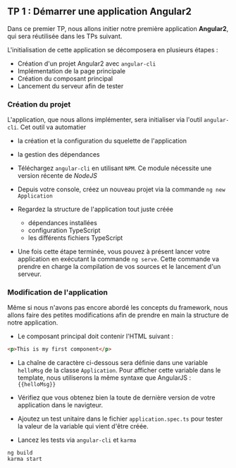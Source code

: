 ## TP 1 : Démarrer une application Angular2

Dans ce premier TP, nous allons initier notre première application **Angular2**, qui sera réutilisée dans les TPs suivant.

L'initialisation de cette application se décomposera en plusieurs étapes :

- Création d'un projet Angular2 avec `angular-cli`
- Implémentation de la page principale
- Création du composant principal
- Lancement du serveur afin de tester

### Création du projet

L'application, que nous allons implémenter, sera initialiser via l'outil `angular-cli`. Cet outil va automatier
- la création et la configuration du squelette de l'application
- la gestion des dépendances


- Téléchargez `angular-cli` en utilisant `NPM`. Ce module nécessite une version récente de *NodeJS*

- Depuis votre console, créez un nouveau projet via la commande `ng new Application`

- Regardez la structure de l'application tout juste créée
	- dépendances installées
	- configuration TypeScript
	- les différents fichiers TypeScript

- Une fois cette étape terminée, vous pouvez à présent lancer votre application en exécutant la commande `ng serve`. Cette commande va prendre en charge la compilation de vos sources et le lancement d'un serveur.

### Modification de l'application

Même si nous n'avons pas encore abordé les concepts du framework, nous allons faire des petites modifications afin de prendre en main la structure de notre application.

- Le composant principal doit contenir l'HTML suivant :

```html
<p>This is my first component</p>
```

- La chaîne de caractère ci-dessous sera définie dans une variable `helloMsg` de la classe `Application`. Pour afficher cette variable dans le template, nous utiliserons la même syntaxe que AngularJS : `{{helloMsg}}`

- Vérifiez que vous obtenez bien la toute de dernière version de votre application dans le navigteur.

- Ajoutez un test unitaire dans le fichier `application.spec.ts` pour tester la valeur de la variable qui vient d'être créée.

- Lancez les tests via `angular-cli` et `karma`

```shell
ng build
karma start
```
